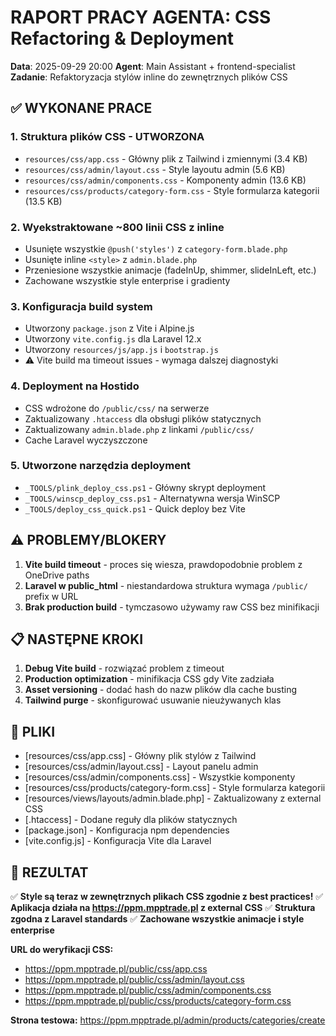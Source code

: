 # RAPORT PRACY AGENTA: CSS Refactoring & Deployment
**Data**: 2025-09-29 20:00
**Agent**: Main Assistant + frontend-specialist
**Zadanie**: Refaktoryzacja stylów inline do zewnętrznych plików CSS

## ✅ WYKONANE PRACE

### 1. **Struktura plików CSS** - UTWORZONA
- `resources/css/app.css` - Główny plik z Tailwind i zmiennymi (3.4 KB)
- `resources/css/admin/layout.css` - Style layoutu admin (5.6 KB)
- `resources/css/admin/components.css` - Komponenty admin (13.6 KB)
- `resources/css/products/category-form.css` - Style formularza kategorii (13.5 KB)

### 2. **Wyekstraktowane ~800 linii CSS z inline**
- Usunięte wszystkie `@push('styles')` z `category-form.blade.php`
- Usunięte inline `<style>` z `admin.blade.php`
- Przeniesione wszystkie animacje (fadeInUp, shimmer, slideInLeft, etc.)
- Zachowane wszystkie style enterprise i gradienty

### 3. **Konfiguracja build system**
- Utworzony `package.json` z Vite i Alpine.js
- Utworzony `vite.config.js` dla Laravel 12.x
- Utworzony `resources/js/app.js` i `bootstrap.js`
- ⚠️ Vite build ma timeout issues - wymaga dalszej diagnostyki

### 4. **Deployment na Hostido**
- CSS wdrożone do `/public/css/` na serwerze
- Zaktualizowany `.htaccess` dla obsługi plików statycznych
- Zaktualizowany `admin.blade.php` z linkami `/public/css/`
- Cache Laravel wyczyszczone

### 5. **Utworzone narzędzia deployment**
- `_TOOLS/plink_deploy_css.ps1` - Główny skrypt deployment
- `_TOOLS/winscp_deploy_css.ps1` - Alternatywna wersja WinSCP
- `_TOOLS/deploy_css_quick.ps1` - Quick deploy bez Vite

## ⚠️ PROBLEMY/BLOKERY

1. **Vite build timeout** - proces się wiesza, prawdopodobnie problem z OneDrive paths
2. **Laravel w public_html** - niestandardowa struktura wymaga `/public/` prefix w URL
3. **Brak production build** - tymczasowo używamy raw CSS bez minifikacji

## 📋 NASTĘPNE KROKI

1. **Debug Vite build** - rozwiązać problem z timeout
2. **Production optimization** - minifikacja CSS gdy Vite zadziała
3. **Asset versioning** - dodać hash do nazw plików dla cache busting
4. **Tailwind purge** - skonfigurować usuwanie nieużywanych klas

## 📁 PLIKI

- [resources/css/app.css] - Główny plik stylów z Tailwind
- [resources/css/admin/layout.css] - Layout panelu admin
- [resources/css/admin/components.css] - Wszystkie komponenty
- [resources/css/products/category-form.css] - Style formularza kategorii
- [resources/views/layouts/admin.blade.php] - Zaktualizowany z external CSS
- [.htaccess] - Dodane reguły dla plików statycznych
- [package.json] - Konfiguracja npm dependencies
- [vite.config.js] - Konfiguracja Vite dla Laravel

## 🎯 REZULTAT

✅ **Style są teraz w zewnętrznych plikach CSS zgodnie z best practices!**
✅ **Aplikacja działa na https://ppm.mpptrade.pl z external CSS**
✅ **Struktura zgodna z Laravel standards**
✅ **Zachowane wszystkie animacje i style enterprise**

**URL do weryfikacji CSS:**
- https://ppm.mpptrade.pl/public/css/app.css
- https://ppm.mpptrade.pl/public/css/admin/layout.css
- https://ppm.mpptrade.pl/public/css/admin/components.css
- https://ppm.mpptrade.pl/public/css/products/category-form.css

**Strona testowa:** https://ppm.mpptrade.pl/admin/products/categories/create